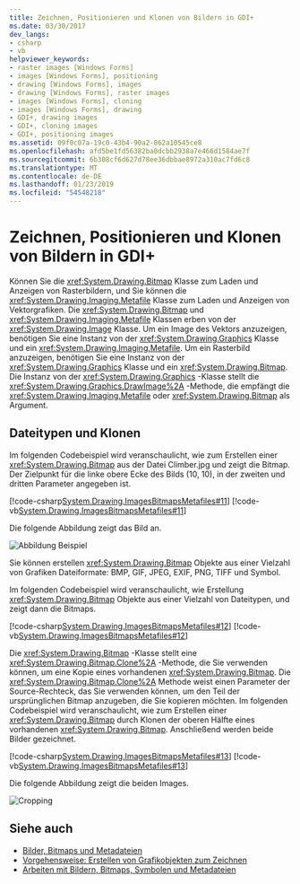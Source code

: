 ```yaml
---
title: Zeichnen, Positionieren und Klonen von Bildern in GDI+
ms.date: 03/30/2017
dev_langs:
- csharp
- vb
helpviewer_keywords:
- raster images [Windows Forms]
- images [Windows Forms], positioning
- drawing [Windows Forms], images
- drawing [Windows Forms], raster images
- images [Windows Forms], cloning
- images [Windows Forms], drawing
- GDI+, drawing images
- GDI+, cloning images
- GDI+, positioning images
ms.assetid: 09f0c07a-19c0-43b4-90a2-862a10545ce8
ms.openlocfilehash: afd5be1fd56382ba0dcbb2938a7e466d1584ae7f
ms.sourcegitcommit: 6b308cf6d627d78ee36dbbae8972a310ac7fd6c8
ms.translationtype: MT
ms.contentlocale: de-DE
ms.lasthandoff: 01/23/2019
ms.locfileid: "54548218"
---
```

# <a name="drawing-positioning-and-cloning-images-in-gdi"></a>Zeichnen, Positionieren und Klonen von Bildern in GDI+
Können Sie die <xref:System.Drawing.Bitmap> Klasse zum Laden und Anzeigen von Rasterbildern, und Sie können die <xref:System.Drawing.Imaging.Metafile> Klasse zum Laden und Anzeigen von Vektorgrafiken. Die <xref:System.Drawing.Bitmap> und <xref:System.Drawing.Imaging.Metafile> Klassen erben von der <xref:System.Drawing.Image> Klasse. Um ein Image des Vektors anzuzeigen, benötigen Sie eine Instanz von der <xref:System.Drawing.Graphics> Klasse und ein <xref:System.Drawing.Imaging.Metafile>. Um ein Rasterbild anzuzeigen, benötigen Sie eine Instanz von der <xref:System.Drawing.Graphics> Klasse und ein <xref:System.Drawing.Bitmap>. Die Instanz von der <xref:System.Drawing.Graphics> -Klasse stellt die <xref:System.Drawing.Graphics.DrawImage%2A> -Methode, die empfängt die <xref:System.Drawing.Imaging.Metafile> oder <xref:System.Drawing.Bitmap> als Argument.  
  
## <a name="file-types-and-cloning"></a>Dateitypen und Klonen  
 Im folgenden Codebeispiel wird veranschaulicht, wie zum Erstellen einer <xref:System.Drawing.Bitmap> aus der Datei Climber.jpg und zeigt die Bitmap. Der Zielpunkt für die linke obere Ecke des Bilds (10, 10), in der zweiten und dritten Parameter angegeben ist.  
  
 [!code-csharp[System.Drawing.ImagesBitmapsMetafiles#11](../../../../samples/snippets/csharp/VS_Snippets_Winforms/System.Drawing.ImagesBitmapsMetafiles/CS/Class1.cs#11)]
 [!code-vb[System.Drawing.ImagesBitmapsMetafiles#11](../../../../samples/snippets/visualbasic/VS_Snippets_Winforms/System.Drawing.ImagesBitmapsMetafiles/VB/Class1.vb#11)]  
  
 Die folgende Abbildung zeigt das Bild an.  
  
 ![Abbildung Beispiel](../../../../docs/framework/winforms/advanced/media/aboutgdip03-art04.gif "AboutGdip03_Art04")  
  
 Sie können erstellen <xref:System.Drawing.Bitmap> Objekte aus einer Vielzahl von Grafiken Dateiformate: BMP, GIF, JPEG, EXIF, PNG, TIFF und Symbol.  
  
 Im folgenden Codebeispiel wird veranschaulicht, wie Erstellung <xref:System.Drawing.Bitmap> Objekte aus einer Vielzahl von Dateitypen, und zeigt dann die Bitmaps.  
  
 [!code-csharp[System.Drawing.ImagesBitmapsMetafiles#12](../../../../samples/snippets/csharp/VS_Snippets_Winforms/System.Drawing.ImagesBitmapsMetafiles/CS/Class1.cs#12)]
 [!code-vb[System.Drawing.ImagesBitmapsMetafiles#12](../../../../samples/snippets/visualbasic/VS_Snippets_Winforms/System.Drawing.ImagesBitmapsMetafiles/VB/Class1.vb#12)]  
  
 Die <xref:System.Drawing.Bitmap> -Klasse stellt eine <xref:System.Drawing.Bitmap.Clone%2A> -Methode, die Sie verwenden können, um eine Kopie eines vorhandenen <xref:System.Drawing.Bitmap>. Die <xref:System.Drawing.Bitmap.Clone%2A> Methode weist einen Parameter der Source-Rechteck, das Sie verwenden können, um den Teil der ursprünglichen Bitmap anzugeben, die Sie kopieren möchten. Im folgenden Codebeispiel wird veranschaulicht, wie zum Erstellen einer <xref:System.Drawing.Bitmap> durch Klonen der oberen Hälfte eines vorhandenen <xref:System.Drawing.Bitmap>. Anschließend werden beide Bilder gezeichnet.  
  
 [!code-csharp[System.Drawing.ImagesBitmapsMetafiles#13](../../../../samples/snippets/csharp/VS_Snippets_Winforms/System.Drawing.ImagesBitmapsMetafiles/CS/Class1.cs#13)]
 [!code-vb[System.Drawing.ImagesBitmapsMetafiles#13](../../../../samples/snippets/visualbasic/VS_Snippets_Winforms/System.Drawing.ImagesBitmapsMetafiles/VB/Class1.vb#13)]  
  
 Die folgende Abbildung zeigt die beiden Images.  
  
 ![Cropping](../../../../docs/framework/winforms/advanced/media/aboutgdip03-art05.gif "AboutGdip03_Art05")  
  
## <a name="see-also"></a>Siehe auch
- [Bilder, Bitmaps und Metadateien](../../../../docs/framework/winforms/advanced/images-bitmaps-and-metafiles.md)
- [Vorgehensweise: Erstellen von Grafikobjekten zum Zeichnen](../../../../docs/framework/winforms/advanced/how-to-create-graphics-objects-for-drawing.md)
- [Arbeiten mit Bildern, Bitmaps, Symbolen und Metadateien](../../../../docs/framework/winforms/advanced/working-with-images-bitmaps-icons-and-metafiles.md)
